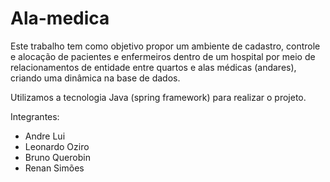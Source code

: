 # Ala-medica

Este trabalho tem como objetivo propor um ambiente de cadastro, controle e alocação de pacientes e enfermeiros dentro de um hospital por meio de relacionamentos de entidade entre quartos e alas médicas (andares), criando uma dinâmica na base de dados.

Utilizamos a tecnologia Java (spring framework) para realizar o projeto.

Integrantes:

- Andre Lui
- Leonardo Oziro
- Bruno Querobin
- Renan Simões

